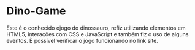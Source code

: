 # Dino-Game

Este é o conhecido ojogo do dinossauro, refiz utilizando elementos em HTML5, interações com CSS e JavaScript e também fiz o uso de alguns eventos. È possível verificar o jogo funcionando no link site.
